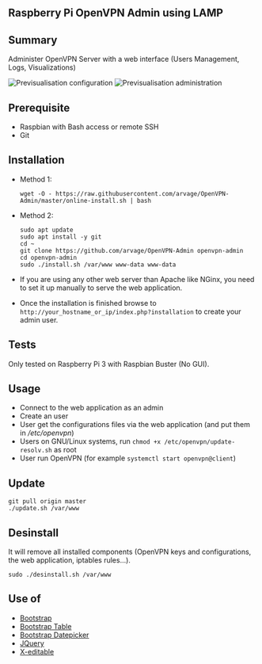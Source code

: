 ## Raspberry Pi OpenVPN Admin using LAMP

## Summary
Administer OpenVPN Server with a web interface (Users Management, Logs, Visualizations)

![Previsualisation configuration](https://lutim.cpy.re/fUq2rxqz)
![Previsualisation administration](https://lutim.cpy.re/wwYMkHcM)


## Prerequisite

  * Raspbian with Bash access or remote SSH
  * Git

## Installation

  * Method 1:
  
        wget -O - https://raw.githubusercontent.com/arvage/OpenVPN-Admin/master/online-install.sh | bash
        
  * Method 2:

        sudo apt update
        sudo apt install -y git
        cd ~
        git clone https://github.com/arvage/OpenVPN-Admin openvpn-admin
        cd openvpn-admin
        sudo ./install.sh /var/www www-data www-data

  * If you are using any other web server than Apache like NGinx, you need to set it up manually to serve the web application.
  * Once the installation is finished browse to `http://your_hostname_or_ip/index.php?installation` to create your admin user.

## Tests

Only tested on Raspberry Pi 3 with Raspbian Buster (No GUI).

## Usage

  * Connect to the web application as an admin
  * Create an user
  * User get the configurations files via the web application (and put them in */etc/openvpn*)
  * Users on GNU/Linux systems, run `chmod +x /etc/openvpn/update-resolv.sh` as root
  * User run OpenVPN (for example `systemctl start openvpn@client`)

## Update

    git pull origin master
    ./update.sh /var/www

## Desinstall
It will remove all installed components (OpenVPN keys and configurations, the web application, iptables rules...).

    sudo ./desinstall.sh /var/www

## Use of

  * [Bootstrap](https://github.com/twbs/bootstrap)
  * [Bootstrap Table](http://bootstrap-table.wenzhixin.net.cn/)
  * [Bootstrap Datepicker](https://github.com/eternicode/bootstrap-datepicker)
  * [JQuery](https://jquery.com/)
  * [X-editable](https://github.com/vitalets/x-editable)
